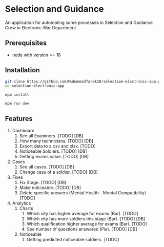 # Selection and Guidance

An application for automating some processes in Selection and Guidance Crew in Electronic War Department

## Prerequisites

- node with version >= 18

## Installation

```bash
git clone https://github.com/MuhammadTarek10/selection-electronic-app.git
cd selection-electronic-app
```

```bash
npm install
```

```bash
npm run dev
```

## Features

1. Dashboard
   1. See all Examiners. [TODO] [DB]
   2. How many technicians. [TODO] [DB]
   3. Export data to a csv and xlsx. [TODO]
   4. Noticeable Soldiers. [TODO] [DB]
   5. Getting exams value. [TODO] [DB]
2. Cases
   1. See all cases. [TODO] [DB]
   2. Change case of a soldier. [TODO] [DB]
3. Fixes
   1. Fix Stage. [TODO] [DB]
   2. Make noticeable. [TODO] [DB]
   3. Delete specific answers (Mental Health - Mental Compatibility) [TODO]
4. Analytics
   1. Charts
      1. Which city has higher average for exams (Bar). [TODO]
      2. Which city has more soldiers this stage (Bar). [TODO] [DB]
      3. Which qualification higher average for exams (Bar). [TODO]
      4. See number of questions answered (Pie). [TODO] [DB]
   2. Noticeable
      1. Getting predicted noticeable soldiers. [TODO]
